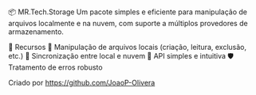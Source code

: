 📦 MR.Tech.Storage
Um pacote simples e eficiente para manipulação de arquivos localmente e na nuvem, com suporte a múltiplos provedores de armazenamento.

🚀 Recursos
📁 Manipulação de arquivos locais (criação, leitura, exclusão, etc.)
🔄 Sincronização entre local e nuvem
📜 API simples e intuitiva
🛡 Tratamento de erros robusto

Criado por https://github.com/JoaoP-Olivera

